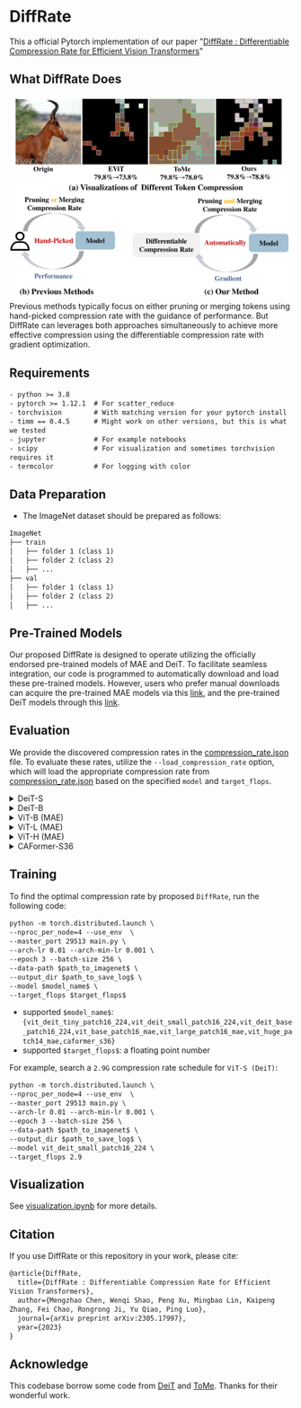 # DiffRate
This a official Pytorch implementation of our paper "[DiffRate : Differentiable Compression Rate for Efficient Vision Transformers](https://arxiv.org/abs/2305.17997)"


## What DiffRate Does
![intriduction](figures/introduction.png)
Previous methods typically focus on either pruning or merging tokens using hand-picked compression rate with the guidance of performance. But DiffRate can leverages both approaches simultaneously to achieve more effective compression using the differentiable compression rate with gradient optimization.

## Requirements
```
- python >= 3.8
- pytorch >= 1.12.1  # For scatter_reduce
- torchvision        # With matching version for your pytorch install
- timm == 0.4.5      # Might work on other versions, but this is what we tested
- jupyter            # For example notebooks
- scipy              # For visualization and sometimes torchvision requires it
- termcolor          # For logging with color
```


## Data Preparation
- The ImageNet dataset should be prepared as follows:
```
ImageNet
├── train
│   ├── folder 1 (class 1)
│   ├── folder 2 (class 2)
│   ├── ...
├── val
│   ├── folder 1 (class 1)
│   ├── folder 2 (class 2)
│   ├── ...

```

## Pre-Trained Models
Our proposed DiffRate is designed to operate utilizing the officially endorsed pre-trained models of MAE and DeiT. To facilitate seamless integration, our code is programmed to automatically download and load these pre-trained models. However, users who prefer manual downloads can acquire the pre-trained MAE models via this [link](https://github.com/facebookresearch/mae/blob/main/FINETUNE.md), and the pre-trained DeiT models through this [link](https://github.com/facebookresearch/deit/blob/main/README_deit.md).
 


## Evaluation
We provide the discovered compression rates in the [compression_rate.json](https://github.com/anonymous998899/DiffRate/blob/main/compression_rate.json) file. To evaluate these rates, utilize the `--load_compression_rate` option, which will load the appropriate compression rate from [compression_rate.json](https://github.com/anonymous998899/DiffRate/blob/main/compression_rate.json) based on the specified `model` and `target_flops`.

<details>

<summary>DeiT-S</summary>

For the `ViT-S (DeiT)` model, we currently offer support for the `--target_flops` option with `{2.3,2.5,2.7,2.9,3.1}`. To illustrate, an example evaluating the `ViT-S (DeiT)` model with `2.9G` FLOPs would be:
```
python main.py --eval --load_compression_rate --data-path $path_to_imagenet$ --model vit_deit_small_patch16_224 --target_flops 2.9
```
This should give:
```
Acc@1 79.538 Acc@5 94.828 loss 0.902 flops 2.905
```

</details>

<details>

<summary>DeiT-B</summary>

For the `ViT-B (DeiT)` model, we currently offer support for the `--target_flops` option with `{8.7,10.0,10.4,11.5,12.5}`. To illustrate, an example evaluating the `ViT-B (DeiT)` model with `11.5G` FLOPs would be:
```
python main.py --eval --load_compression_rate --data-path $path_to_imagenet$ --model vit_deit_base_patch16_224 --target_flops 11.5
```
This should give:
```
Acc@1 81.498 Acc@5 95.404 loss 0.861 flops 11.517
```
</details>

<details>

<summary>ViT-B (MAE)</summary>

For the `ViT-B (MAE)` model, we currently offer support for the `--target_flops` option with `{8.7,10.0,10.4,11.5}`. To illustrate, an example evaluating the `ViT-B (MAE)` model with `11.5G` FLOPs would be:
```
python main.py --eval --load_compression_rate --data-path $path_to_imagenet$ --model vit_base_patch16_mae --target_flops 11.5
```
This should give:
```
Acc@1 82.864 Acc@5 96.148 loss 0.794 flops 11.517
```
</details>

<details>

<summary>ViT-L (MAE)</summary>

For the `ViT-L (MAE)` model, we currently offer support for the `--target_flops` option with `{31.0,34.7,38.5,42.3,46.1}`. To illustrate, an example evaluating the `ViT-L (MAE)` model with `42.3G` FLOPs would be:
```
python main.py --eval --load_compression_rate --data-path $path_to_imagenet$ --model vit_large_patch16_mae --target_flops 42.3
```
This should give:
```
Acc@1 85.658 Acc@5 97.442 loss 0.683 flops 42.290
```
</details>

<details>
<summary>ViT-H (MAE)</summary>

For the `ViT-H (MAE)` model, we currently offer support for the `--target_flops` option with `{83.7,93.2,103.4,124.5}`. To illustrate, an example evaluating the `ViT-H (MAE)` model with `103.4G` FLOPs would be:
```
python main.py --eval --load_compression_rate --data-path $path_to_imagenet$ --model vit_huge_patch14_mae --target_flops 103.4
```
This should give:
```
Acc@1 86.664 Acc@5 97.894 loss 0.602 flops 103.337
```
</details>

<details>
<summary>CAFormer-S36</summary>

For the `CAFormer-S36` model, we currently offer support for the `--target_flops` option with `{5.2,5.6,6.0}`. To illustrate, an example evaluating the `CAFormer-S36` model with `5.6` FLOPs would be:
```
python main.py --eval --load_compression_rate --data-path $path_to_imagenet$ --model caformer_s36 --target_flops 5.6
```
This should give:
```
Acc@1 83.910 Acc@5 96.710 loss 0.712 flops 5.604
```
</details>



## Training

To find the optimal compression rate by proposed `DiffRate`, run the following code:
```
python -m torch.distributed.launch \
--nproc_per_node=4 --use_env  \
--master_port 29513 main.py \
--arch-lr 0.01 --arch-min-lr 0.001 \
--epoch 3 --batch-size 256 \
--data-path $path_to_imagenet$ \
--output_dir $path_to_save_log$ \
--model $model_name$ \
--target_flops $target_flops$
```
- supported `$model_name$`: `{vit_deit_tiny_patch16_224,vit_deit_small_patch16_224,vit_deit_base_patch16_224,vit_base_patch16_mae,vit_large_patch16_mae,vit_huge_patch14_mae,caformer_s36}`
- supported `$target_flops$`: a floating point number

For example, search a `2.9G` compression rate schedule for `ViT-S (DeiT)`:
```
python -m torch.distributed.launch \
--nproc_per_node=4 --use_env  \
--master_port 29513 main.py \
--arch-lr 0.01 --arch-min-lr 0.001 \
--epoch 3 --batch-size 256 \
--data-path $path_to_imagenet$ \
--output_dir $path_to_save_log$ \
--model vit_deit_small_patch16_224 \
--target_flops 2.9
```

## Visualization
See [visualization.ipynb](https://github.com/anonymous998899/DiffRate/blob/main/visualization.ipynb) for more details.

## Citation
If you use DiffRate or this repository in your work, please cite:
```
@article{DiffRate,
  title={DiffRate : Differentiable Compression Rate for Efficient Vision Transformers},
  author={Mengzhao Chen, Wenqi Shao, Peng Xu, Mingbao Lin, Kaipeng Zhang, Fei Chao, Rongrong Ji, Yu Qiao, Ping Luo},
  journal={arXiv preprint arXiv:2305.17997},
  year={2023}
}
```

## Acknowledge
This codebase borrow some code from [DeiT](https://github.com/facebookresearch/deit) and [ToMe](https://github.com/facebookresearch/ToMe). Thanks for their wonderful work.
